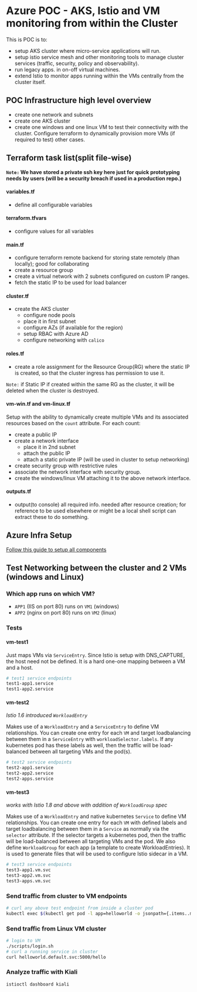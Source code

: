 # Azure POC - AKS, Istio and VM monitoring from within the Cluster

This is POC is to:
- setup AKS cluster where micro-service applications will run.
- setup istio service mesh and other monitoring tools to manage cluster services (traffic, security, policy and observability). 
- run legacy apps. in on-off virtual machines.
- extend Istio to monitor apps running within the VMs centrally from the cluster itself. 

## POC Infrastructure high level overview
- create one network and subnets
- create one AKS cluster
- create one windows and one linux VM to test their connectivity with the cluster. Configure terraform to dynamically provision more VMs (if required to test) other cases.  


## Terraform task list(split file-wise)

**`Note:` We have stored a private ssh key here just for quick prototyping needs by users (will be a security breach if used in a production repo.)**

#### variables.tf
- define all configurable variables

#### terraform.tfvars
- configure values for all variables 

#### main.tf
- configure terraform remote backend for storing state remotely (than locally); good for collaborating
- create a resource group
- create a virtual network with 2 subnets configured on custom IP ranges.
- fetch the static IP to be used for load balancer

#### cluster.tf
- create the AKS cluster
  - configure node pools
  - place it in first subnet
  - configure AZs (if available for the region)
  - setup RBAC with Azure AD
  - configure networking with `calico` 

#### roles.tf
- create a role assignment for the Resource Group(RG) where the static IP is created, so that the cluster ingress has permission to use it.

`Note:` if Static IP if created within the same RG as the cluster, it will be deleted when the cluster is destroyed.

#### vm-win.tf and vm-linux.tf
Setup with the ability to dynamically create multiple VMs and its associated resources based on the `count` attribute. For each count:
- create a public IP 
- create a network interface
  - place it in 2nd subnet
  - attach the public IP
  - attach a static private IP (will be used in cluster to setup networking) 
- create security group with restrictive rules
- associate the network interface with security group.
- create the windows/linux VM attaching it to the above network interface.

#### outputs.tf
- output(to console) all required info. needed after resource creation; for reference to be used elsewhere or might be a local shell script can extract these to do something.



## Azure Infra Setup
[Follow this guide to setup all components](./setup.md)



## Test Networking between the cluster and 2 VMs (windows and Linux)

### Which app runs on which VM?

- `APP1` (IIS on port 80) runs on `VM1` (windows) 
- `APP2` (nginx on port 80) runs on `VM2` (linux) 

### Tests

#### **vm-test1** 
Just maps VMs via `ServiceEntry`. Since Istio is setup with DNS_CAPTURE, the host need not be defined. It is a hard one-one mapping between a VM and a host.
```sh
# test1 service endpoints
test1-app1.service
test1-app2.service
```

#### **vm-test2**
*Istio 1.6 introduced `WorkloadEntry`*

Makes use of a `WorkloadEntry` and a `ServiceEntry` to define VM relationships. You can create one entry for each `VM` and target loadbalancing between them in a `ServiceEntry` with `workloadSelector.labels`. If any kubernetes pod has these labels as well, then the traffic will be load-balanced between all targeting VMs and the pod(s).
```sh
# test2 service endpoints
test2-app1.service
test2-app2.service
test2-apps.service
```


#### **vm-test3**
*works with Istio 1.8 and above with addition of `WorkloadGroup` spec*

Makes use of a `WorkloadEntry` and native kubernetes `Service` to define VM relationships. You can create one entry for each `VM` with defined labels and target loadbalancing between them in a `Service` as normally via the `selector` attribute. If the selector targets a kubernetes pod, then the traffic will be load-balanced between all targeting VMs and the pod. 
We also define `WorkloadGroup` for each app (a template to create WorkloadEntries). It is used to generate files that will be used to configure Istio sidecar in a VM.
```sh
# test3 service endpoints
test3-app1.vm.svc
test3-app2.vm.svc
test3-apps.vm.svc
```

### Send traffic from cluster to VM endpoints
```sh
# curl any above test endpoint from inside a cluster pod
kubectl exec $(kubectl get pod -l app=helloworld -o jsonpath={.items..metadata.name} | cut -d' ' -f1) -c helloworld -- curl test3.vm.svc:80
```

### Send traffic from Linux VM cluster
```sh
# login to VM 
./scripts/login.sh
# curl a running service in cluster 
curl helloworld.default.svc:5000/hello

```

### Analyze traffic with Kiali
```
istioctl dashboard kiali
```
